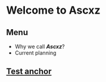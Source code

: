 # Welcome to Ascxz

## Menu
* Why we call ***Ascxz***?
* Current planning
	
## [Test anchor](#test)
